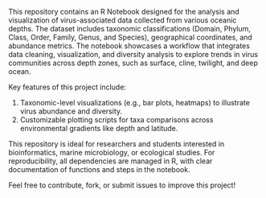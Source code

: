 This repository contains an R Notebook designed for the analysis and visualization of virus-associated data collected from various oceanic depths. The dataset includes taxonomic classifications (Domain, Phylum, Class, Order, Family, Genus, and Species), geographical coordinates, and abundance metrics. The notebook showcases a workflow that integrates data cleaning, visualization, and diversity analysis to explore trends in virus communities across depth zones, such as surface, cline, twilight, and deep ocean.

Key features of this project include:

1. Taxonomic-level visualizations (e.g., bar plots, heatmaps) to illustrate virus abundance and diversity.
2. Customizable plotting scripts for taxa comparisons across environmental gradients like depth and latitude.

This repository is ideal for researchers and students interested in bioinformatics, marine microbiology, or ecological studies. For reproducibility, all dependencies are managed in R, with clear documentation of functions and steps in the notebook.

Feel free to contribute, fork, or submit issues to improve this project!
